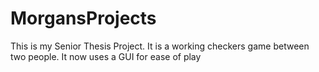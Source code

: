 # MorgansProjects
This is my Senior Thesis Project. It is a working checkers game between two people.
It now uses a GUI for ease of play

